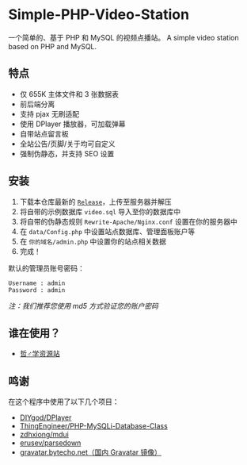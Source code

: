 # Simple-PHP-Video-Station
一个简单的、基于 PHP 和 MySQL 的视频点播站。 A simple video station based on PHP and MySQL.

## 特点

- 仅 655K 主体文件和 3 张数据表
- 前后端分离
- 支持 pjax 无刷适配
- 使用 DPlayer 播放器，可加载弹幕
- 自带站点留言板
- 全站公告/页脚/关于均可自定义
- 强制伪静态，并支持 SEO 设置

## 安装

1. 下载本仓库最新的 [`Release`](https://github.com/MisaLiu/Simple-PHP-Video-Station/releases)，上传至服务器并解压
2. 将自带的示例数据库 `video.sql` 导入至你的数据库中
3. 将自带的伪静态规则 `Rewrite-Apache/Nginx.conf` 设置在你的服务器中
4. 在 `data/Config.php` 中设置站点数据库、管理面板账户等
5. 在 `你的域名/admin.php` 中设置你的站点相关数据
6. 完成！

默认的管理员账号密码：
```
Username : admin
Password : admin
```

*注：我们推荐您使用 md5 方式验证您的账户密码*

## 谁在使用？

- [哲♂学资源站](https://aniki.top)

## 鸣谢

在这个程序中使用了以下几个项目：

- [DIYgod/DPlayer](https://github.com/DIYgod/DPlayer)
- [ThingEngineer/PHP-MySQLi-Database-Class](https://github.com/ThingEngineer/PHP-MySQLi-Database-Class)
- [zdhxiong/mdui](https://github.com/zdhxiong/mdui)
- [erusev/parsedown](https://github.com/erusev/parsedown)
- [gravatar.bytecho.net（国内 Gravatar 镜像）](https://gravatar.bytecho.net/)
